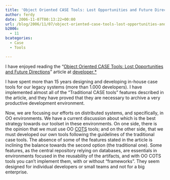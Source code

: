 ```yaml
---
title: 'Object Oriented CASE Tools: Lost Opportunities and Future Directions'
author: ferdy
date: 2006-11-07T00:13:22+00:00
url: /blog/2006/11/07/object-oriented-case-tools-lost-opportunities-and-future-directions/
b2006:
  - 11
bcategories:
  - Case
  - Tools

---
```

I have enjoyed reading the &#8220;[Object Oriented CASE Tools: Lost Opportunities and Future Directions][1]&#8221; article at [developer.*][2]

I have spent more than 15 years designing and developing in-house case tools for our legacy systems (more than 1.000 developers). I have implemented almost all of the “Traditional CASE tools” features described in the article, and they have proved that they are necessary to archive a very productive development environment.

Now, we are focusing our efforts on distributed systems, and specifically, in OO environments. We have a current discussion about which is the best strategy towards our toolset in these environments. On one side, there is the opinion that we must use OO [COTS][3] tools; and on the other side, that we must developed our own tools following the guidelines of the traditional case tools. The absence of some of the features stated in the article is inclining the balance towards the second option (the traditional one). Some features, as the central repository relying on databases, are essentials in environments focused in the reusability of the artifacts, and with OO COTS tools you can’t implement them, with or without “frameworks”. They seem designed for individual developers or small teams and not for a big enterprise.

 [1]: http://www.developerdotstar.com/mag/articles/oo_case.html
 [2]: http://www.developerdotstar.com/
 [3]: http://en.wikipedia.org/wiki/Commercial_off-the-shelf